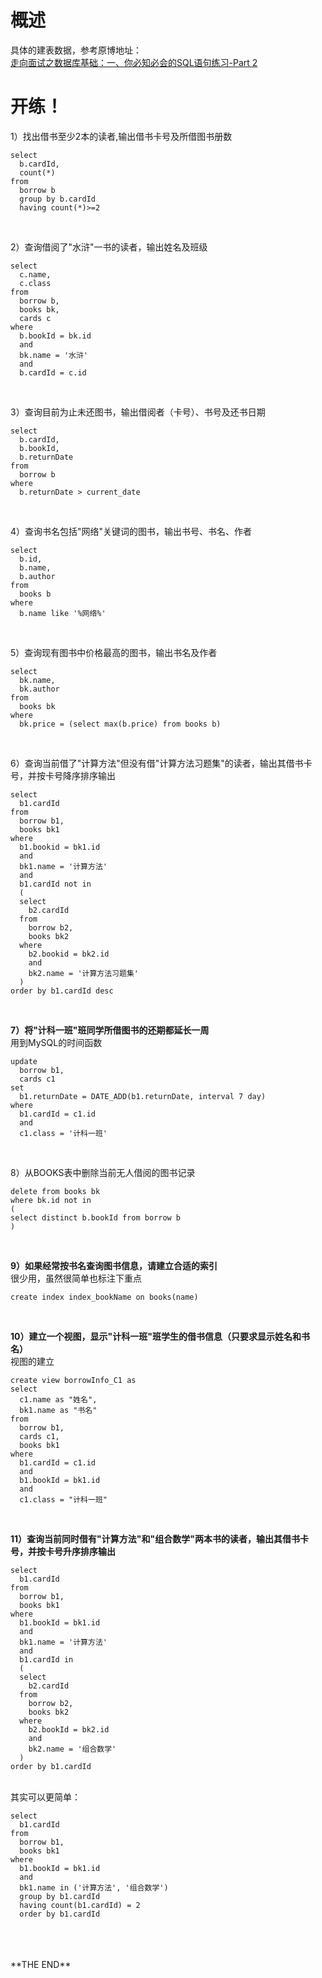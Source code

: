 # 概述
具体的建表数据，参考原博地址：<br>
[走向面试之数据库基础：一、你必知必会的SQL语句练习-Part 2][1]

# 开练！
1）找出借书至少2本的读者,输出借书卡号及所借图书册数

``` stylus
select
  b.cardId,
  count(*)
from
  borrow b
  group by b.cardId
  having count(*)>=2
```
<br>

2）查询借阅了"水浒"一书的读者，输出姓名及班级

``` stylus
select
  c.name,
  c.class
from
  borrow b,
  books bk,
  cards c
where
  b.bookId = bk.id
  and
  bk.name = '水浒'
  and
  b.cardId = c.id
```
<br>

3）查询目前为止未还图书，输出借阅者（卡号）、书号及还书日期

``` stylus
select
  b.cardId,
  b.bookId,
  b.returnDate
from
  borrow b
where
  b.returnDate > current_date
```
<br>

4）查询书名包括"网络"关键词的图书，输出书号、书名、作者

``` stylus
select
  b.id,
  b.name,
  b.author
from
  books b
where
  b.name like '%网络%'
```
<br>

5）查询现有图书中价格最高的图书，输出书名及作者

``` stylus
select
  bk.name,
  bk.author
from
  books bk
where
  bk.price = (select max(b.price) from books b)
```
<br>

6）查询当前借了"计算方法"但没有借"计算方法习题集"的读者，输出其借书卡号，并按卡号降序排序输出

``` stylus
select
  b1.cardId
from
  borrow b1,
  books bk1
where
  b1.bookid = bk1.id
  and
  bk1.name = '计算方法' 
  and
  b1.cardId not in
  (
  select
    b2.cardId
  from
    borrow b2,
    books bk2
  where
    b2.bookid = bk2.id
    and
    bk2.name = '计算方法习题集'
  )
order by b1.cardId desc
```
<br>

**7）将"计科一班"班同学所借图书的还期都延长一周**
<br>
用到MySQL的时间函数
``` stylus
update
  borrow b1,
  cards c1
set
  b1.returnDate = DATE_ADD(b1.returnDate, interval 7 day)
where
  b1.cardId = c1.id
  and
  c1.class = '计科一班'
```
<br>

8）从BOOKS表中删除当前无人借阅的图书记录

``` stylus
delete from books bk
where bk.id not in
(
select distinct b.bookId from borrow b
)
```
<br>

**9）如果经常按书名查询图书信息，请建立合适的索引**
<br>
很少用，虽然很简单也标注下重点

``` stylus
create index index_bookName on books(name)
```
<br>

**10）建立一个视图，显示"计科一班"班学生的借书信息（只要求显示姓名和书名）**
<br>
视图的建立

``` stylus
create view borrowInfo_C1 as
select
  c1.name as "姓名",
  bk1.name as "书名"
from
  borrow b1,
  cards c1,
  books bk1
where
  b1.cardId = c1.id
  and
  b1.bookId = bk1.id
  and
  c1.class = "计科一班"
```
<br>

**11）查询当前同时借有"计算方法"和"组合数学"两本书的读者，输出其借书卡号，并按卡号升序排序输出**

``` stylus
select 
  b1.cardId
from
  borrow b1,
  books bk1
where
  b1.bookId = bk1.id
  and
  bk1.name = '计算方法'
  and
  b1.cardId in
  (
  select
    b2.cardId
  from
    borrow b2,
    books bk2
  where
    b2.bookId = bk2.id
    and
    bk2.name = '组合数学'
  )
order by b1.cardId
```
<br>
其实可以更简单：

``` stylus
select
  b1.cardId
from
  borrow b1,
  books bk1
where
  b1.bookId = bk1.id
  and
  bk1.name in ('计算方法', '组合数学')
  group by b1.cardId
  having count(b1.cardId) = 2
  order by b1.cardId
```
<br>
<br>
<br>
**THE END**






  [1]: http://www.cnblogs.com/edisonchou/p/3886801.html